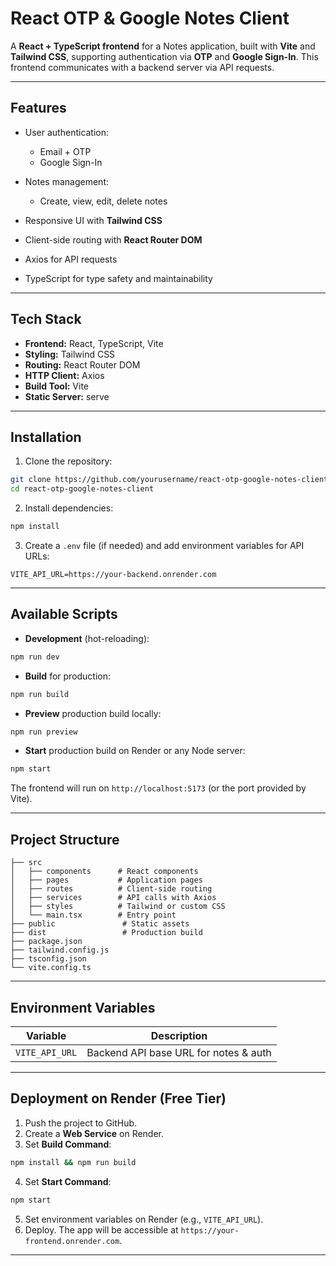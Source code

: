 # React OTP & Google Notes Client

A **React + TypeScript frontend** for a Notes application, built with **Vite** and **Tailwind CSS**, supporting authentication via **OTP** and **Google Sign-In**. This frontend communicates with a backend server via API requests.

---

## **Features**

* User authentication:

  * Email + OTP
  * Google Sign-In
* Notes management:

  * Create, view, edit, delete notes
* Responsive UI with **Tailwind CSS**
* Client-side routing with **React Router DOM**
* Axios for API requests
* TypeScript for type safety and maintainability

---

## **Tech Stack**

* **Frontend:** React, TypeScript, Vite
* **Styling:** Tailwind CSS
* **Routing:** React Router DOM
* **HTTP Client:** Axios
* **Build Tool:** Vite
* **Static Server:** serve

---

## **Installation**

1. Clone the repository:

```bash
git clone https://github.com/yourusername/react-otp-google-notes-client.git
cd react-otp-google-notes-client
```

2. Install dependencies:

```bash
npm install
```

3. Create a `.env` file (if needed) and add environment variables for API URLs:

```env
VITE_API_URL=https://your-backend.onrender.com
```

---

## **Available Scripts**

* **Development** (hot-reloading):

```bash
npm run dev
```

* **Build** for production:

```bash
npm run build
```

* **Preview** production build locally:

```bash
npm run preview
```

* **Start** production build on Render or any Node server:

```bash
npm start
```

The frontend will run on `http://localhost:5173` (or the port provided by Vite).

---

## **Project Structure**

```
├── src
│   ├── components      # React components
│   ├── pages           # Application pages
│   ├── routes          # Client-side routing
│   ├── services        # API calls with Axios
│   ├── styles          # Tailwind or custom CSS
│   └── main.tsx        # Entry point
├── public               # Static assets
├── dist                 # Production build
├── package.json
├── tailwind.config.js
├── tsconfig.json
└── vite.config.ts
```

---

## **Environment Variables**

| Variable       | Description                           |
| -------------- | ------------------------------------- |
| `VITE_API_URL` | Backend API base URL for notes & auth |

---

## **Deployment on Render (Free Tier)**

1. Push the project to GitHub.
2. Create a **Web Service** on Render.
3. Set **Build Command**:

```bash
npm install && npm run build
```

4. Set **Start Command**:

```bash
npm start
```

5. Set environment variables on Render (e.g., `VITE_API_URL`).
6. Deploy. The app will be accessible at `https://your-frontend.onrender.com`.

---

